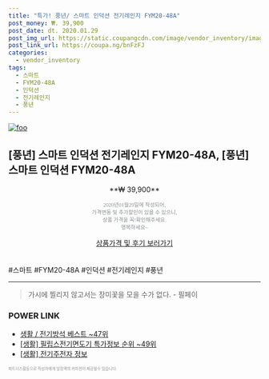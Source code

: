 ```yaml
--- 
title: "특가! 풍년/ 스마트 인덕션 전기레인지 FYM20-48A" 
post_money: ₩. 39,900 
post_date: dt. 2020.01.29 
post_img_url: https://static.coupangcdn.com/image/vendor_inventory/images/2018/08/06/16/9/b6f080d9-c28b-4555-9b60-f9f41ee6ed40.jpg 
post_link_url: https://coupa.ng/bnFzFJ 
categories: 
  - vendor_inventory 
tags: 
  - 스마트 
  - FYM20-48A 
  - 인덕션 
  - 전기레인지 
  - 풍년 
--- 
```

[![foo](https://static.coupangcdn.com/image/vendor_inventory/images/2018/08/06/16/9/b6f080d9-c28b-4555-9b60-f9f41ee6ed40.jpg)](https://coupa.ng/bnFzFJ) 

## [풍년] 스마트 인덕션 전기레인지 FYM20-48A, [풍년] 스마트 인덕션 FYM20-48A 
<p style="text-align: center;">**₩ 39,900**</p> 
<p style="text-align: center;"><span style="color: #898c8f; font-family: Georgia,Times,serif; font-size: 0.75em;">2020년01월29일에 작성되어, <br>가격변동 및 추가할인이 있을 수 있으니,<br> 상품 가격을 꼭!확인해주세요.<br>행복하세요~</span> 
</p>	 
<div markdown="0" style="text-align: center;"><a href="https://coupa.ng/bnFzFJ" class="btn btn--success">상품가격 및 후기 보러가기</a></div> 
<br><br> 
  #스마트 #FYM20-48A #인덕션 #전기레인지 #풍년 
<hr> 

> 가시에 찔리지 않고서는 장미꽃을 모을 수가 없다. - 필페이 


### POWER LINK

* <a href="https://blog.naver.com/santokki14/221782580507" target="_blank">생활 / 전기방석 베스트 ~47위</a>
* <a href="https://blog.naver.com/sakai111/221776730875" target="_blank"> [생활] 필립스전기면도기 특가정보 순위 ~49위</a>
* <a href="https://blog.naver.com/santokki14/221763918257" target="_blank"> [생활] 전기주전자 정보 </a>

<span style="color: #898c8f; font-family: Georgia,Times,serif; font-size: 0.55em;">파트너스활동으로 작성자에게 일정액의 커미션이 제공될수 있습니다.</span> 
